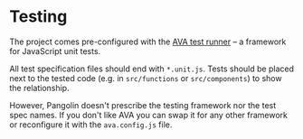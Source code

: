 # Testing

The project comes pre-configured with the [AVA test runner](https://github.com/avajs/ava) – a framework for JavaScript unit tests.

All test specification files should end with `*.unit.js`. Tests should be placed next to the tested code (e.g. in `src/functions` or `src/components`) to show the relationship.

However, Pangolin doesn't prescribe the testing framework nor the test spec names. If you don't like AVA you can swap it for any other framework or reconfigure it with the `ava.config.js` file.
